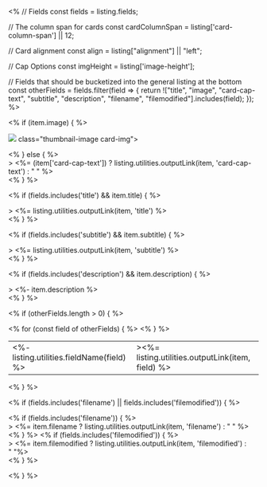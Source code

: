 <%
// Fields
const fields = listing.fields;

// The column span for cards
const cardColumnSpan = listing['card-column-span'] || 12;

// Card alignment
const align = listing["alignment"] || "left";

// Cap Options
const imgHeight = listing['image-height'];

// Fields that should be bucketized into the general listing at the bottom
const otherFields = fields.filter(field => {
return !["title", "image", "card-cap-text", "subtitle", "description", "filename", "filemodified"].includes(field);
});
%>


<div class="<%=`g-col-${cardColumnSpan}`%>">
<div class="quarto-grid-item card h-100 <%=`card-${align}`%>">

<% if (item.image) { %>
<p class="card-img-top"><img src="<%= item.image %>"<%= imgHeight ? ` height="${imgHeight}"` : '' %> class="thumbnail-image card-img"></p>
<% } else { %>
<div class="card-img-top"<%= imgHeight ? ` style="height: ${imgHeight}px;"` : '' %>>
<%= (item['card-cap-text']) ? listing.utilities.outputLink(item, 'card-cap-text') : "&nbsp;" %>
</div>
<% } %>

<div class="card-body">

<% if (fields.includes('title') && item.title) { %>
<div class="card-title title<%=listing.utilities.sortClass('title')%>"<%-listing.utilities.sortAttr(item, 'title')%>>
<%= listing.utilities.outputLink(item, 'title') %>
</div>
<% } %>

<% if (fields.includes('subtitle') && item.subtitle) { %>
<div class="card-subtitle subtitle<%=listing.utilities.sortClass('subtitle')%>"<%=listing.utilities.sortAttr(item, 'subtitle')%>>
<%= listing.utilities.outputLink(item, 'subtitle') %>
</div>
<% } %>

<% if (fields.includes('description') && item.description) { %>
<div class="card-text description<%=listing.utilities.sortClass('description')%>"<%=listing.utilities.sortAttr(item, 'description')%>>
<%- item.description %>
</div>
<% } %>

<% if (otherFields.length > 0) { %>
<table class="card-other-values">
<% for (const field of otherFields) { %>
<tr>
<td><%- listing.utilities.fieldName(field) %></td>
<td class="<%=field%><%=listing.utilities.sortClass(field)%>"<%=listing.utilities.sortAttr(item, field)%>><%= listing.utilities.outputLink(item, field) %></td>
</tr>
<% } %>
</table>
<% } %>

</div>

<% if (fields.includes('filename') || fields.includes('filemodified')) { %>
<div class="card-footer text-muted">
<% if (fields.includes('filename')) { %>
<div class="card-filename filename<%=listing.utilities.sortClass('filename')%>"<%=listing.utilities.sortAttr(item, 'filename')%>>
<%= item.filename ? listing.utilities.outputLink(item, 'filename') : "&nbsp;" %>
</div>
<% } %>
<% if (fields.includes('filemodified')) { %>
<div class="card-filemodified filemodified<%=listing.utilities.sortClass('filemodified')%>"<%=listing.utilities.sortAttr(item, 'filemodified')%>>
<%= item.filemodified ? listing.utilities.outputLink(item, 'filemodified') : "&nbsp;"%>
</div>
<% } %>
</div>

<% } %>

</div>
</div>
